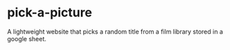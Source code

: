 # pick-a-picture
A lightweight website that picks a random title from a film library stored in a google sheet.
